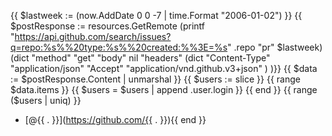 {{ $lastweek := (now.AddDate 0 0 -7 | time.Format "2006-01-02") }}
{{ $postResponse := resources.GetRemote (printf "https://api.github.com/search/issues?q=repo:%s%%20type:%s%%20created:%%3E=%s" .repo "pr" $lastweek) (dict 
    "method" "get"
    "body" nil
    "headers" (dict 
        "Content-Type" "application/json"
        "Accept" "application/vnd.github.v3+json"
    )
)}}
{{ $data := $postResponse.Content | unmarshal }}
{{ $users := slice  }}
{{ range $data.items }}
{{ $users = $users | append .user.login }}
{{ end }}
{{ range ($users | uniq) }}
* [@{{ . }}](https://github.com/{{ . }}){{ end }}

